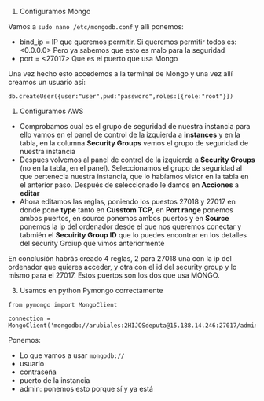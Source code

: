 1. Configuramos Mongo

Vamos a ```sudo nano /etc/mongodb.conf``` y allí ponemos:
* bind_ip = IP que queremos permitir. Si queremos permitir todos es: <0.0.0.0> Pero ya sabemos que esto es malo para la seguridad
* port = <27017> Que es el puerto que usa Mongo

Una vez hecho esto accedemos a la terminal de Mongo y una vez allí creamos un usuario así:

```
db.createUser({user:"user",pwd:"password",roles:[{role:"root"}])
```

1. Configuramos AWS
* Comprobamos cual es el grupo de seguridad de nuestra instancia para ello vamos en el panel de control de la izquierda a **instances** y en la tabla, en la columna **Security Groups** vemos el grupo de seguridad de nuestra instancia
* Despues volvemos al panel de control de la izquierda a **Security Groups** (no en la tabla, en el panel). Seleccionamos el grupo de seguridad al que pertenecia nuestra instancia, que lo habíamos vistor en la tabla en el anterior paso. Después de seleccionado le damos en **Acciones** a **editar**
* Ahora editamos las reglas, poniendo los puestos 27018 y 27017 en donde pone **type** tanto en **Cusstom TCP**, en **Port range** ponemos ambos puertos, en source ponemos ambos puertos y en **Source** ponemos la ip del ordenador desde el que nos queremos conectar y tabmién el **Secuirity Group ID** que lo puedes encontrar en los detalles del security Groiup que vimos anteriormente

En conclusión habrás creado 4 reglas, 2 para 27018 una con la ip del ordenador que quieres acceder, y otra con el id del security group y lo mismo para el 27017. Estos puertos son los dos que usa MONGO.



3. Usamos en python Pymongo correctamente

```
from pymongo import MongoClient

connection = MongoClient('mongodb://arubiales:2HIJOSdeputa@15.188.14.246:27017/admin')
```

Ponemos:
* Lo que vamos a usar ```mongodb://```
* usuario
* contraseña
* puerto de la instancia
* admin: ponemos esto porque sí y ya está
